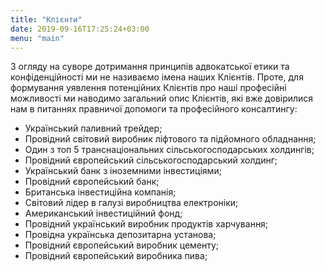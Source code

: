 ```yaml
---
title: "Клієнти"
date: 2019-09-16T17:25:24+03:00
menu: "main"
---
```


З огляду на суворе дотримання принципів адвокатської етики та конфіденційності ми не називаємо імена наших Клієнтів. Проте, для формування уявлення потенційних Клієнтів про наші професійні можливості ми наводимо загальний опис Клієнтів, які вже довірилися нам в питаннях правничої допомоги та професійного консалтингу:

* Український паливний трейдер;
* Провідний світовий виробник ліфтового та підйомного обладнання;
* Один з топ 5 транснаціональних сільськогосподарських холдингів;
* Провідний європейський сільськогосподарський холдинг;
* Український банк з іноземними інвестиціями;
* Провідний європейський банк;
* Британська інвестиційна компанія;
* Світовий лідер в галузі виробництва електроніки;
* Американський інвестиційний фонд;
* Провідний український виробник продуктів харчування;
* Провідна українська депозитарна установа;
* Провідний європейський виробник цементу;
* Провідний європейський виробника пива;
